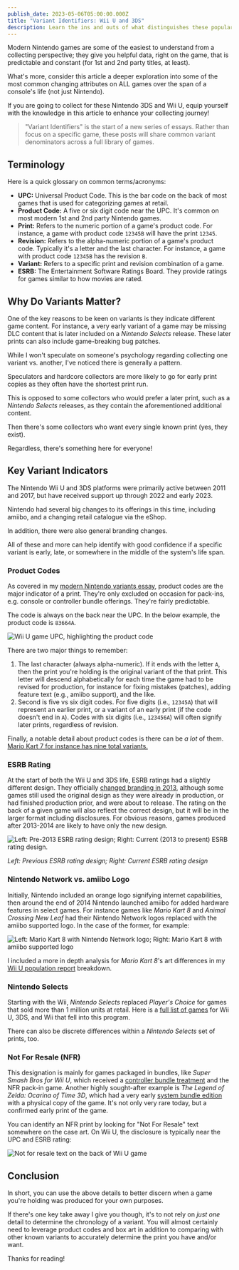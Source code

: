 ```yaml
---
publish_date: 2023-05-06T05:00:00.000Z
title: "Variant Identifiers: Wii U and 3DS"
description: Learn the ins and outs of what distinguishes these popular modern titles
---
```


Modern Nintendo games are some of the easiest to understand from a collecting perspective; they give you helpful data, right on the game, that is predictable and constant (for 1st and 2nd party titles, at least).

What's more, consider this article a deeper exploration into some of the most common changing attributes on ALL games over the span of a console's life (not just Nintendo).

If you are going to collect for these Nintendo 3DS and Wii U, equip yourself with the knowledge in this article to enhance your collecting journey!

> "Variant Identifiers" is the start of a new series of essays. Rather than focus on a specific game, these posts will share common variant denominators across a full library of games.

## Terminology

Here is a quick glossary on common terms/acronyms:

- **UPC:** Universal Product Code. This is the bar code on the back of most games that is used for categorizing games at retail.
- **Product Code:** A five or six digit code near the UPC. It's common on most modern 1st and 2nd party Nintendo games.
- **Print:** Refers to the numeric portion of a game's product code. For instance, a game with product code `12345B` will have the print `12345`.
- **Revision:** Refers to the alpha-numeric portion of a game's product code. Typically it's a letter and the last character. For instance, a game with product code `12345B` has the revision `B`.
- **Variant:** Refers to a specific print and revision combination of a game.
- **ESRB:** The Entertainment Software Ratings Board. They provide ratings for games similar to how movies are rated.

## Why Do Variants Matter?

One of the key reasons to be keen on variants is they indicate different game content. For instance, a very early variant of a game may be missing DLC content that is later included on a _Nintendo Selects_ release. These later prints can also include game-breaking bug patches.

While I won't speculate on someone's psychology regarding collecting one variant vs. another, I've noticed there is generally a pattern.

Speculators and hardcore collectors are more likely to go for early print copies as they often have the shortest print run.

This is opposed to some collectors who would prefer a later print, such as a _Nintendo Selects_ releases, as they contain the aforementioned additional content.

Then there's some collectors who want every single known print (yes, they exist).

Regardless, there's something here for everyone!

## Key Variant Indicators

The Nintendo Wii U and 3DS platforms were primarily active between 2011 and 2017, but have received support up through 2022 and early 2023.

Nintendo had several big changes to its offerings in this time, including amiibo, and a changing retail catalogue via the eShop.

In addition, there were also general branding changes.

All of these and more can help identify with good confidence if a specific variant is early, late, or somewhere in the middle of the system's life span.

### Product Codes

As covered in my [modern Nintendo variants essay](https://www.afew.games/essays/decoding-modern-nintendo-print-variants), product codes are the major indicator of a print. They're only excluded on occasion for pack-ins, e.g. console or controller bundle offerings. They're fairly predictable.

The code is always on the back near the UPC. In the below example, the product code is `83664A`.

![Wii U game UPC, highlighting the product code](/uploads/super-smash-wii-u.jpg)

There are two major things to remember:

1. The last character (always alpha-numeric). If it ends with the letter `A`, then the print you're holding is the original variant of the that print. This letter will descend alphabetically for each time the game had to be revised for production, for instance for fixing mistakes (patches), adding feature text (e.g., amiibo support), and the like.
2. Second is five vs six digit codes. For five digits (i.e., `12345A`) that will represent an earlier print, or a variant of an early print (if the code doesn't end in `A`). Codes with six digits (i.e., `123456A`) will often signify later prints, regardless of revision.

Finally, a notable detail about product codes is there can be _a lot_ of them. [Mario Kart 7 for instance has nine total variants.](https://www.afew.games/?search=mario+kart+7)

### ESRB Rating

At the start of both the Wii U and 3DS life, ESRB ratings had a slightly different design. They officially [changed branding in 2013](https://logos.fandom.com/wiki/Entertainment_Software_Rating_Board/Ratings#2003%E2%80%932013), although some games still used the original design as they were already in production, or had finished production prior, and were about to release. The rating on the back of a given game will also reflect the correct design, but it will be in the larger format including disclosures. For obvious reasons, games produced after 2013-2014 are likely to have only the new design.

![Left: Pre-2013 ESRB rating design; Right: Current (2013 to present) ESRB rating design.](/uploads/acnl-print-example-esrb.jpg)

_Left: Previous ESRB rating design; Right: Current ESRB rating design_

### Nintendo Network vs. amiibo Logo

Initially, Nintendo included an orange logo signifying internet capabilities, then around the end of 2014 Nintendo launched amiibo for added hardware features in select games. For instance games like _Mario Kart 8_ and _Animal Crossing New Leaf_ had their Nintendo Network logos replaced with the amiibo supported logo. In the case of the former, for example:

![Left: Mario Kart 8 with Nintendo Network logo; Right: Mario Kart 8 with amiibo supported logo](/uploads/wii_u_print_example.png)

I included a more in depth analysis for _Mario Kart 8_'s art differences in my [Wii U population report](/essays/wata-games-pop-report-analysis-wii-u) breakdown.

### Nintendo Selects

Starting with the Wii, _Nintendo Selects_ replaced _Player's Choice_ for games that sold more than 1 million units at retail. Here is a [full list of games](https://nintenfan.com/other/complete-list-nintendo-selects-wii-u-3ds-wii.html) for Wii U, 3DS, and Wii that fell into this program.

There can also be discrete differences within a _Nintendo Selects_ set of prints, too.

### Not For Resale (NFR)

This designation is mainly for games packaged in bundles, like _Super Smash Bros for Wii U_, which received a [controller bundle treatment](https://www.vg247.com/super-smash-bros-wii-u-gamecube-controller) and the NFR pack-in game. Another highly sought-after example is _The Legend of Zelda: Ocarina of Time 3D_, which had a very early [system bundle edition](https://www.zeldadungeon.net/ocarina-of-time-3ds-bundle-official-press-release/) with a physical copy of the game. It's not only very rare today, but a confirmed early print of the game.

You can identify an NFR print by looking for "Not For Resale" text somewhere on the case art. On Wii U, the disclosure is typically near the UPC and ESRB rating:

![Not for resale text on the back of Wii U game](/uploads/smash-bros-wii-u-nfr.jpg)

## Conclusion

In short, you can use the above details to better discern when a game you're holding was produced for your own purposes.

If there's one key take away I give you though, it's to not rely on _just one_ detail to determine the chronology of a variant. You will almost certainly need to leverage product codes and box art in addition to comparing with other known variants to accurately determine the print you have and/or want.

Thanks for reading!
